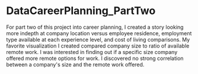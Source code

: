 # DataCareerPlanning_PartTwo

For part two of this project into career planning, I created a story looking more indepth at company location versus employee residence, employment type available at each experience level, and cost of living comparisons.  My favorite visualization I created compared company size to ratio of available remote work.  I was interested in finding out if a specific size company offered more remote options for work.  I discovered no strong correlation between a company's size and the remote work offered.  
